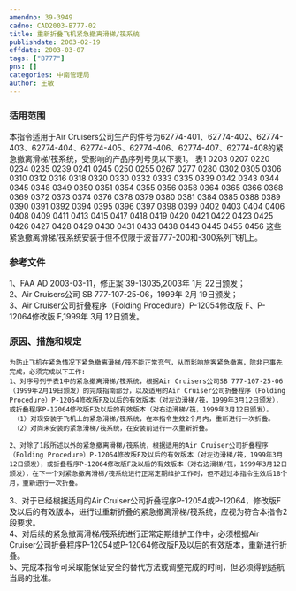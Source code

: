 ```yaml
---
amendno: 39-3949  
cadno: CAD2003-B777-02  
title: 重新折叠飞机紧急撤离滑梯/筏系统  
publishdate: 2003-02-19  
effdate: 2003-03-07  
tags: ["B777"]  
pns: []  
categories: 中南管理局  
author: 王敏  
---
```

  
### 适用范围  
本指令适用于Air Cruisers公司生产的件号为62774-401、62774-402、62774-403、62774-404、62774-405、62774-406、62774-407、62774-408的紧急撤离滑梯/筏系统，受影响的产品序列号见以下表1。
表1     0203 0207 0220 0234 0235 0239 0241 0245 0250 0255      0267 0277 0280 0302 0305 0306 0310 0312 0316 0318      0320 0330 0332 0333 0335 0339 0342 0343 0344 0345      0348 0349 0350 0351 0354 0355 0356 0358 0364 0365      0366 0368 0369 0372 0373 0374 0376 0378 0379 0380      0381 0384 0385 0388 0389 0390 0391 0392 0394 0395      0396 0397 0398 0399 0402 0403 0404 0406 0408 0409      0411 0413 0415 0417 0418 0419 0420 0421 0422 0423      0425 0426 0427 0428 0429 0430 0431 0433 0438 0443  0445 0455 0456
这些紧急撤离滑梯/筏系统安装于但不仅限于波音777-200和-300系列飞机上。  
  
<!--more-->  
### 参考文件  
  
1、FAA AD 2003-03-11，修正案 39-13035,2003年 1月 22日颁发；  
 2、Air Cruisers公司 SB 777-107-25-06，1999年 2月 19日颁发；  
 3、Air Cruiser公司折叠程序（Folding Procedure）P-12054修改版 F、P-12064修改版 F,1999年 3月 12日颁发。  
  
### 原因、措施和规定  
    为防止飞机在紧急情况下紧急撤离滑梯/筏不能正常充气，从而影响旅客紧急撤离，除非已事先完成，必须完成以下工作:  
    1、对序号列于表1中的紧急撤离滑梯/筏系统，根据Air Cruisers公司SB 777-107-25-06（1999年2月19日颁发）的完成指南部分，以及适用的Air Cruiser公司折叠程序（Folding Procedure）P-12054修改版F及以后的有效版本（对左边滑梯/筏，1999年3月12日颁发），或折叠程序P-12064修改版F及以后的有效版本（对右边滑梯/筏，1999年3月12日颁发）。  
     （1）对现安装于飞机上的紧急滑梯/筏系统，在本指令生效2个月内，重新进行一次折叠。  
     （2）对尚未安装的紧急滑梯/筏系统，在安装前进行一次重新折叠。  
  
    2、对除了1段所述以外的紧急撤离滑梯/筏系统，根据适用的Air Cruiser公司折叠程序（Folding Procedure）P-12054修改版F及以后的有效版本（对左边滑梯/筏，1999年3月12日颁发），或折叠程序P-12064修改版F及以后的有效版本（对右边滑梯/筏，1999年3月12日颁发），在下一个对紧急撤离滑梯/筏系统进行正常定期维护工作时，但不超过本指令生效后18个月，重新进行一次折叠。  
3、对于已经根据适用的Air Cruiser公司折叠程序P-12054或P-12064，修改版F及以后的有效版本，进行过重新折叠的紧急撤离滑梯/筏系统，应视为符合本指令2段要求。  
    4、对后续的紧急撤离滑梯/筏系统进行正常定期维护工作中，必须根据Air Cruiser公司折叠程序P-12054或P-12064修改版F及以后的有效版本，重新进行折叠。  
    5、完成本指令可采取能保证安全的替代方法或调整完成的时间，但必须得到适航当局的批准。  
